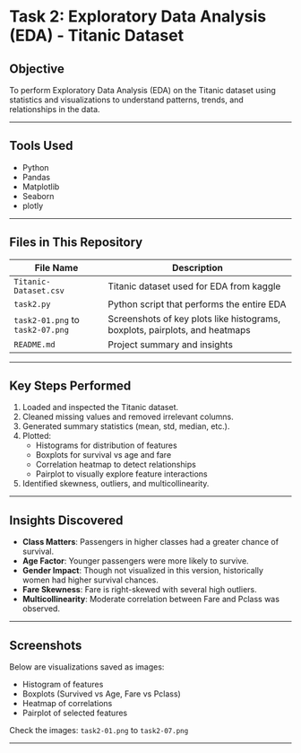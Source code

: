 # Task 2: Exploratory Data Analysis (EDA) - Titanic Dataset 

##  Objective
To perform Exploratory Data Analysis (EDA) on the Titanic dataset using statistics and visualizations to understand patterns, trends, and relationships in the data.

---

##  Tools Used
- Python
- Pandas
- Matplotlib
- Seaborn
- plotly

---

##  Files in This Repository
| File Name            | Description |
|----------------------|-------------|
| `Titanic-Dataset.csv` | Titanic dataset used for EDA from kaggle|
| `task2.py`           | Python script that performs the entire EDA |
| `task2-01.png` to `task2-07.png` | Screenshots of key plots like histograms, boxplots, pairplots, and heatmaps |
| `README.md`          | Project summary and insights |

---

##  Key Steps Performed
1. Loaded and inspected the Titanic dataset.
2. Cleaned missing values and removed irrelevant columns.
3. Generated summary statistics (mean, std, median, etc.).
4. Plotted:
   - Histograms for distribution of features
   - Boxplots for survival vs age and fare
   - Correlation heatmap to detect relationships
   - Pairplot to visually explore feature interactions
5. Identified skewness, outliers, and multicollinearity.

---

##  Insights Discovered
- **Class Matters**: Passengers in higher classes had a greater chance of survival.
- **Age Factor**: Younger passengers were more likely to survive.
- **Gender Impact**: Though not visualized in this version, historically women had higher survival chances.
- **Fare Skewness**: Fare is right-skewed with several high outliers.
- **Multicollinearity**: Moderate correlation between Fare and Pclass was observed.

---

##  Screenshots
Below are visualizations saved as images:
- Histogram of features
- Boxplots (Survived vs Age, Fare vs Pclass)
- Heatmap of correlations
- Pairplot of selected features

Check the images: `task2-01.png` to `task2-07.png`

---
